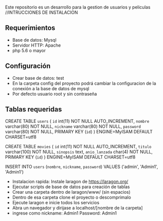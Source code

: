 Este repositorio es un desarrollo para la gestion de usuarios y peliculas
//INTRUCCIONES DE INSTALACION

## Requerimientos
 - Base de datos: Mysql
 - Servidor HTTP: Apache
 - php 5.6 o mayor


## Configuración
 - Crear base de datos: test
 - En la carpeta config del proyecto podrá cambiar la configuracion de la conexión a la base de datos de mysql
 - Por defecto usuario root y sin contraseña

## Tablas requeridas
CREATE TABLE `users` (
 `id` int(11) NOT NULL AUTO_INCREMENT,
 `nombre` varchar(80) NOT NULL,
 `nickname` varchar(80) NOT NULL,
 `password` varchar(80) NOT NULL,
 PRIMARY KEY (`id`)
) ENGINE=MyISAM DEFAULT CHARSET=utf8

CREATE TABLE `movies` (
 `id` int(11) NOT NULL AUTO_INCREMENT,
 `titulo` varchar(100) NOT NULL,
 `sinopsis` text,
 `anio_lanzada` char(4) NOT NULL,
 PRIMARY KEY (`id`)
) ENGINE=MyISAM DEFAULT CHARSET=utf8

INSERT INTO `users` (`nombre`, `nickname`, `password`) VALUES ('admin', 'Admin1', 'Admin1')

 - Instalacion rapida: Instale laragon de https://laragon.org/
 - Ejecutar scripts de base de datos para creación de tablas
 - Crear una carpeta dentro de laragon/www/ (sin espacios)
 - Dentro de esa carpeta clone el proyecto o descomprimalo
 - Ejecute laragon e inicie todos los servicios
 - Abra un navegador y dirijase a localhost/[nombre de la carpeta]
 - ingrese como nickname: Admin1 Password: Admin1
